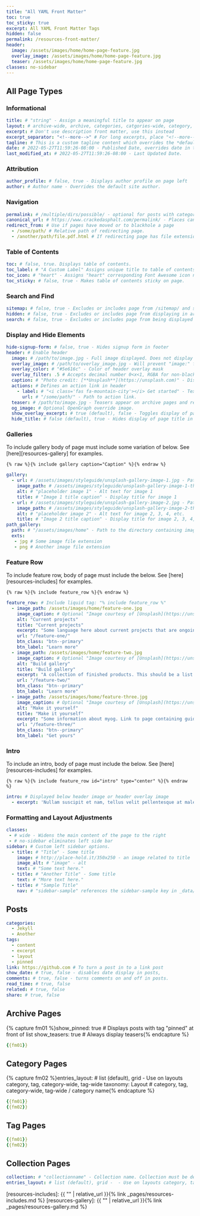 ```yaml
---
title: "All YAML Front Matter"
toc: true
toc_sticky: true
excerpt: All YAML Front Matter Tags
hidden: false
permalink: /resources-front-matter/
header:
  image: /assets/images/home/home-page-feature.jpg
  overlay_image: /assets/images/home/home-page-feature.jpg
  teaser: /assets/images/home/home-page-feature.jpg
classes: no-sidebar
---
```


## All Page Types

### Informational
```yaml
title: # "string" - Assign a meaningful title to appear on page
layout: # archive-wide, archive, categories, catgories-wide, category, collection, home, posts, single, splash, tag-wide, tag, tags
excerpt: # Don't use description front matter, use this instead
excerpt_separator: "<!--more-->" # For long excerpts, place "<!--more-->" in page contents where excerpt should end.
tagline: # This is a custom tagline content which overrides the *default* page excerpt.
date: # 2022-05-27T11:59:26-08:00 - Published Date, overrides date in the file name of a post.
last_modified_at: # 2022-05-27T11:59:26-08:00 - Last Updated Date.
```

### Attribution
```yaml
author_profile: # false, true - Displays author profile on page left
author: # Author name - Overrides the default site author.
```

### Navigation
```yaml
permalink: # /multiple/dirs/possible/ - optional for posts with categories
canonical_url: # https://www.crackedasphalt.com/permalink/ - Places canonical url in page
redirect_from: # Use if pages have moved or to blackhole a page
  - /some/path/ # Relative path of redirecting page.
  - /another/path/file.pdf.html # If redirecting page has file extension, append with ".html"
```

### Table of Contents
```yaml
toc: # false, true. Displays table of contents.
toc_label: # "A Custom Label" Assigns unique title to table of contents, overrides toc_label from _data/ui-text.yml
toc_icon: # "heart" - Assigns "heart" corresponding Font Awesome icon name (use without font awesome prefix)
toc_sticky: # false, true - Makes table of contents sticky on page.
```

### Search and Find
```yaml
sitemap: # false, true - Excludes or includes page from /sitemap/ and sitemap.xml
hidden: # false, true - Excludes or includes page from displaying in archive views. Useful with posts. Use in junction with "search:"
search: # false, true - Excludes or includes page from being displayed in site search index. Only works with lunr search.
```

### Display and Hide Elements
```yaml
hide-signup-form: # false, true - Hides signup form in footer
header: # Enable header
  image: # /path/to/image.jpg - Full image displayed. Does not display if overlay_x is also defined. If defined, is used for Open Graph.
  overlay_image: # /path/to/overlay_image.jpg - Will prevent "image:" from displaying on page.
  overlay_color: # "#5e616c" - Color of header overlay mask
  overlay_filter: .5 # Accepts decimal number 0<x<1, RGBA for non-black "rgba(255, 0, 0, 0.5)", or linear-gradient(rgba(255, 0, 0, 0.5), rgba(0, 255, 255, 0.5))
  caption: # "Photo credit: [**Unsplash**](https://unsplash.com)" - Displays a caption 
  actions: # Defines an action link in header
    - label: # "<i class='fas fa-mountain-city'></i> Get started" - Text of action link.
      url: # "/some/path/" - Path to action link.
  teaser: # /path/to/image.jpg - Teasers appear on archive pages and related posts
  og_image: # Optional OpenGraph override image.
  show_overlay_excerpt: # true (default), false - Toggles display of page excerpt in page hero
  hide_title: # false (default), true - Hides display of page title in header
```

### Galleries
To include gallery body of page must include some variation of below.  See [here][resources-gallery] for examples.

```{% raw %}{% include gallery caption="Caption" %}{% endraw %}```

```yaml
gallery:
  - url: # /assets/images/styleguide/unsplash-gallery-image-1.jpg - Path to full res image 1
    image_path: # /assets/images/styleguide/unsplash-gallery-image-1-th.jpg - Path to thumbnail for image 1
    alt: # "placeholder image 1" - Alt text for image 1
    title: # "Image 1 title caption" - Display title for image 1
  - url: # /assets/images/styleguide/unsplash-gallery-image-2.jpg - Path to full res image 2, 3, 4, etc.
    image_path: # /assets/images/styleguide/unsplash-gallery-image-2-th.jpg - Path to thumbnail for image 2, 3, 4, etc.
    alt: # "placeholder image 2" - Alt text for image 2, 3, 4, etc.
    title: # "Image 2 title caption" - Display title for image 2, 3, 4, etc.
path_gallery:
  path: # "/assets/images/home" - Path to the directory containing images
  exts: 
   - jpg # Some image file extension
   - png # Another image file extension
```

### Feature Row
To include feature row, body of page must include the below. See [here][resources-includes] for examples.

```{% raw %}{% include feature_row %}{% endraw %}```

```yaml
feature_row: # Include liquid tag: "% include feature_row %"
  - image_path: /assets/images/home/feature-one.jpg
    image_caption: # Optional "Image courtesy of [Unsplash](https://unsplash.com/)"
    alt: "Current projects"
    title: "Current projects"
    excerpt: "Some language here about current projects that are ongoing.<br />"
    url: "/feature-one/"
    btn_class: "btn--primary"
    btn_label: "Learn more"
  - image_path: /assets/images/home/feature-two.jpg
    image_caption: # Optional "Image courtesy of [Unsplash](https://unsplash.com/)"
    alt: "Build gallery"
    title: "Build gallery"
    excerpt: "A collection of finished products. This should be a list of gallery links."
    url: "/feature-two/"
    btn_class: "btn--primary"
    btn_label: "Learn more"
  - image_path: /assets/images/home/feature-three.jpg
    image_caption: # Optional "Image courtesy of [Unsplash](https://unsplash.com/)"
    alt: "Make it yourself"
    title: "Make it yourself"
    excerpt: "Some information about myog. Link to page containing guides."
    url: "/feature-three/"
    btn_class: "btn--primary"
    btn_label: "Get yours"
```

### Intro
To include an intro, body of page must include the below. See [here][resources-includes] for examples.

```{% raw %}{% include feature_row id="intro" type="center" %}{% endraw %}```

```yaml
intro: # Displayed below header image or header overlay image
  - excerpt: 'Nullam suscipit et nam, tellus velit pellentesque at malesuada, enim eaque. Quis nulla, netus tempor in diam gravida tincidunt, *proin faucibus* voluptate felis id sollicitudin. Centered with `type="center"`'
```

### Formatting and Layout Adjustments

```yaml
classes: 
 - # wide - Widens the main content of the page to the right
 - # no-sidebar eliminates left side bar
sidebar: # Custom left sidebar options.
  - title: # "Title" - Some title
    image: # http://place-hold.it/350x250 - an image related to title
    image_alt: # "image" - alt
    text: # "Some text here."
  - title: # "Another Title" - Some title
    text: # "More text here."
  - title: # "Sample Title"
    nav: # "sidebar-sample" references the sidebar-sample key in _data/navigation.yml so make sure they match.
```

## Posts

```yaml
categories: 
  - Jekyll
  - Another
tags:
  - content
  - excerpt
  - layout
  - pinned
link: https://github.com # To turn a post in to a link post
show_date: # true, false - disables date display in posts, 
comments: # true, false - turns comments on and off in posts.
read_time: # true, false
related: # true, false
share: # true, false
```

## Archive Pages

{% capture fm01 %}show_pinned: true # Displays posts with tag "pinned" at front of list
show_teasers: true # Always display teasers{% endcapture %}
```yaml
{{fm01}}
```

## Category Pages

{% capture fm02 %}entries_layout: # list (default), grid - Use on layouts category, tag, category-wide, tag-wide
taxonomy: Layout # category, tag, category-wide, tag-wide / category name{% endcapture %}
```yaml
{{fm01}}
{{fm02}}
```

## Tag Pages

```yaml
{{fm01}}
{{fm02}}
```

## Collection Pages

```yaml
collection: # "collectionname" - Collection name. Collection must be defined in _config.yml
entries_layout: # list (default), grid -  - Use on layouts category, tag, category-wide, tag-wide
```


[resources-includes]: {{ "" | relative_url }}{% link _pages/resources-includes.md %}
[resources-gallery]: {{ "" | relative_url }}{% link _pages/resources-gallery.md %}
